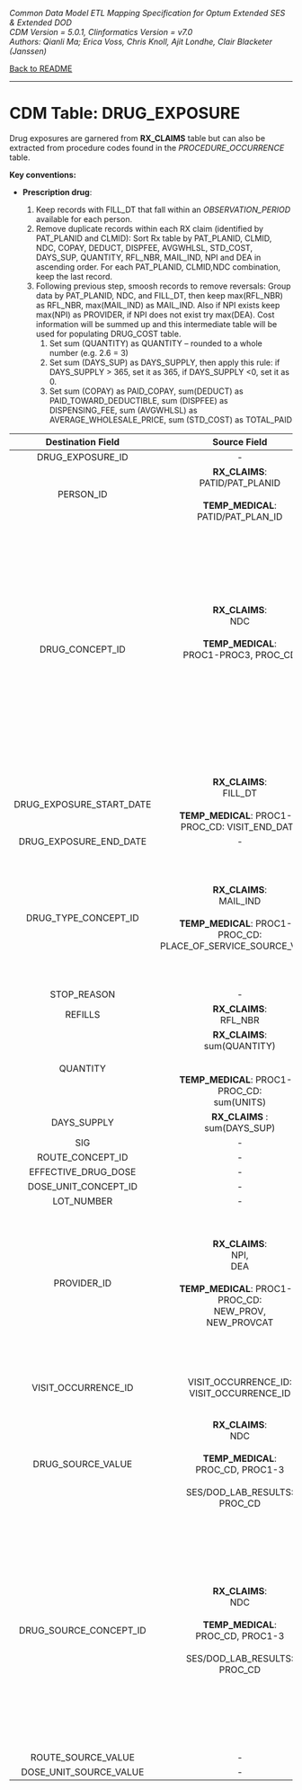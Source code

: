 *Common Data Model ETL Mapping Specification for Optum Extended SES & Extended DOD* 
<br>*CDM Version = 5.0.1, Clinformatics Version = v7.0*
<br>*Authors: Qianli Ma; Erica Voss, Chris Knoll, Ajit Londhe, Clair Blacketer (Janssen)*

[Back to README](README.md)

---

# CDM Table: DRUG_EXPOSURE

Drug exposures are garnered from **RX_CLAIMS** table but can also be extracted from procedure codes found in the *PROCEDURE_OCCURRENCE* table.

**Key conventions:**

-   **Prescription drug**:

    1.  Keep records with FILL_DT that fall within an *OBSERVATION_PERIOD* available for each person.
    2.  Remove duplicate records within each RX claim (identified by PAT_PLANID and CLMID): Sort Rx table by PAT_PLANID, CLMID, NDC, COPAY, DEDUCT, DISPFEE, AVGWHLSL, STD_COST, DAYS_SUP, QUANTITY, RFL_NBR, MAIL_IND, NPI and DEA in ascending order. For each PAT_PLANID, CLMID,NDC combination, keep the last record.
    3.  Following previous step, smoosh records to remove reversals: Group data by PAT_PLANID, NDC, and FILL_DT, then keep max(RFL_NBR) as RFL_NBR, max(MAIL_IND) as MAIL_IND. Also if NPI exists keep max(NPI) as PROVIDER, if NPI does not exist try max(DEA). Cost information will be summed up and this intermediate table will be used for populating DRUG_COST table.
        1.  Set sum (QUANTITY) as QUANTITY – rounded to a whole number (e.g. 2.6 = 3)
        2.  Set sum (DAYS_SUP) as DAYS_SUPPLY, then apply this rule: if DAYS_SUPPLY &gt; 365, set it as 365, if DAYS_SUPPLY &lt;0,       set it as 0.
        3.  Set sum (COPAY) as PAID_COPAY, sum(DEDUCT) as PAID_TOWARD_DEDUCTIBLE, sum (DISPFEE) as DISPENSING_FEE, sum (AVGWHLSL) as AVERAGE_WHOLESALE_PRICE, sum (STD_COST) as TOTAL_PAID

<a name="table-mappings-drug-exposure"></a>

**Destination Field**|**Source Field**|**Applied Rule**|**Comment**
:-----:|:-----:|:-----:|:-----:
DRUG_EXPOSURE_ID|-|System generated.| 
PERSON_ID|**RX_CLAIMS**: <br>PATID/PAT_PLANID<br><br>**TEMP_MEDICAL**: PATID/PAT_PLAN_ID|At the row level we work with PAT_PLANID, but PATID is what is written to the CDM.| 
DRUG_CONCEPT_ID|**RX_CLAIMS**:<br>NDC<br><br>**TEMP_MEDICAL**:<br>PROC1-PROC3, PROC_CD<br><br><br><br>|NDC:<br>Use Vocab map [Source to Standard Terminology](code_snippets.md#source-to-standard-terminology).<br>Use filter:<br>WHERE SOURCE_VOCABULARY_ID IN ('NDC')<br>AND TARGET_STANDARD_CONCEPT= 'S'<br>AND TARGET_INVALID_REASON IS NULL<br>AND FILL_DT BETWEEN SOURCE_VALID_START_DATE AND SOURCE_VALID_END_DATE<br>**TEMP_MEDICAL** (PROC1-PROC3, PROC_CD):<br>Use [Source to Standard Terminology](code_snippets.md#source-to-standard-terminology) and filter with [Concept Ids from Medical Claims Procedure Fields](code_snippets.md#from-medical-claims-procedure-fields)<br><br>|For procedure drugs, the CONCEPT_ID must have a DOMAIN_ID of ‘Drug’ to be included.<br><br>
DRUG_EXPOSURE_START_DATE|**RX_CLAIMS**: <br>FILL_DT<br><br>**TEMP_MEDICAL**: PROC1-3, PROC_CD: VISIT_END_DATE  | | 
DRUG_EXPOSURE_END_DATE|-|NULL| 
DRUG_TYPE_CONCEPT_ID|**RX_CLAIMS**: <br>MAIL_IND<br><br>**TEMP_MEDICAL**: PROC1-3, PROC_CD: PLACE_OF_SERVICE_SOURCE_VALUE |Prescription drug:  <br> If MAIL_IND = ‘Y’ then 38000176 (Prescription dispensed through mail order); else 38000175 (Prescription dispensed in pharmacy) <br><br>Procedure drug:  if <br>IP then 38000180 (Inpatient administration); else 38000179 (Physician administered drug, identified as procedure)|These CONCEPT_IDs fall under VOCABULARY_ID = ‘Drug Type’ in CONCEPT table.
STOP_REASON|-|NULL| 
REFILLS|**RX_CLAIMS**:<br>RFL_NBR|NULL for Procedure drug| 
QUANTITY|**RX_CLAIMS**:<br> sum(QUANTITY)<br><br> <br>**TEMP_MEDICAL**: PROC1-3, PROC_CD:<br>sum(UNITS)| | 
DAYS_SUPPLY|**RX_CLAIMS** :<br>sum(DAYS_SUP)|NULL for  Procedure drug| 
SIG|-|NULL| 
ROUTE_CONCEPT_ID|-|0| 
EFFECTIVE_DRUG_DOSE|-|NULL| 
DOSE_UNIT_CONCEPT_ID|-|0| 
LOT_NUMBER|-|NULL| 
PROVIDER_ID|**RX_CLAIMS**:<br>NPI,<br>DEA<br><br>**TEMP_MEDICAL**: PROC1-3, PROC_CD: <br>NEW_PROV, <br>NEW_PROVCAT<br>|Prescription drug:  <br>Map NPI or DEA to PROVIDER_SOURCE_VALUE in PROVIDER table, and extract its associated PROVIDER_ID;<br><br>Procedure drug:  <br>Map NEW_PROV and NEW_PROVCAT to PROVIDER_SOURCE_VALUE and SPECIALTY_SOURCE_VALUE in Provider table to extract its associated Provider ID.| 
VISIT_OCCURRENCE_ID|VISIT_OCCURRENCE_ID:   VISIT_OCCURRENCE_ID|Prescription drug: <br>NULL<br><br>Procedure drug:  VISIT_OCCURRENCE_ID| 
DRUG_SOURCE_VALUE|**RX_CLAIMS**:<br>NDC<br><br>**TEMP_MEDICAL**:<br>PROC_CD, PROC1-3<br><br>SES/DOD_LAB_RESULTS:<br>PROC_CD| | 
DRUG_SOURCE_CONCEPT_ID|**RX_CLAIMS**:<br>NDC<br><br>**TEMP_MEDICAL**:<br>PROC_CD, PROC1-3<br><br>SES/DOD_LAB_RESULTS:<br>PROC_CD|Filter when drug coming from **RX_CLAIMS**:<br>WHERE SOURCE_VOCABULARY_ID IN ('NDC')<br>AND TARGET_VOCABULARY_ID IN ('NDC')<br>AND FILL_DT BETWEEN SOURCE_VALID_START_DATE AND SOURCE_VALID_END_DATE<br><br>**TEMP_MEDICAL** (PROC_CD, PROC1-3):<br>Use [Source to Source](code_snippets.md#source-to-source) and filter with [Source Concept Ids from Medical Claims Procedure Fields](code_snippets.md#from-medical-claims-procedure-fields-2)<br><br>SES/DOD_LAB_RESULTS<br>Use [Source to Source](code_snippets.md#source-to-source) and filter with [Source Concept Ids from Other Procedure Fields](code_snippets.md#from-other-procedure-fields-2)| 
ROUTE_SOURCE_VALUE|-|0| 
DOSE_UNIT_SOURCE_VALUE|-|0| 


